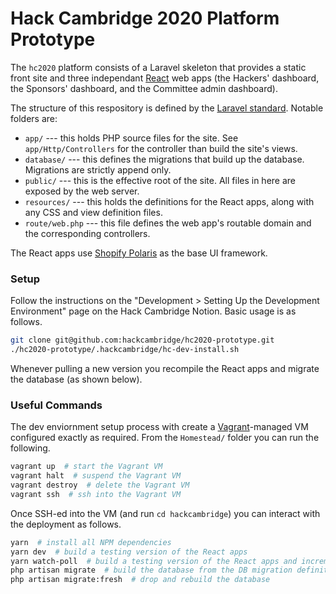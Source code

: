 # Hack Cambridge 2020 Platform Prototype

The `hc2020` platform consists of a Laravel skeleton that provides a static front site and three independant [React](https://reactjs.org/) web apps (the Hackers' dashboard, the Sponsors' dashboard, and the Committee admin dashboard).

The structure of this respository is defined by the [Laravel standard](https://www.w3schools.in/laravel-tutorial/application-directory-structure/). Notable folders are:
* `app/` --- this holds PHP source files for the site. See `app/Http/Controllers` for the controller than build the site's views.
* `database/` --- this defines the migrations that build up the database. Migrations are strictly append only.
* `public/` --- this is the effective root of the site. All files in here are exposed by the web server.
* `resources/` --- this holds the definitions for the React apps, along with any CSS and view definition files.
* `route/web.php` --- this file defines the web app's routable domain and the corresponding controllers.

The React apps use [Shopify Polaris](https://polaris.shopify.com/) as the base UI framework.

### Setup

Follow the instructions on the "Development > Setting Up the Development Environment" page on the Hack Cambridge Notion. Basic usage is as follows.

```bash
git clone git@github.com:hackcambridge/hc2020-prototype.git
./hc2020-prototype/.hackcambridge/hc-dev-install.sh
```

Whenever pulling a new version you recompile the React apps and migrate the database (as shown below).

### Useful Commands

The dev enviornment setup process with create a [Vagrant](https://www.vagrantup.com/)-managed VM configured exactly as required. From the `Homestead/` folder you can run the following.

```bash
vagrant up  # start the Vagrant VM
vagrant halt  # suspend the Vagrant VM
vagrant destroy  # delete the Vagrant VM
vagrant ssh  # ssh into the Vagrant VM
```

Once SSH-ed into the VM (and run `cd hackcambridge`) you can interact with the deployment as follows. 

```bash
yarn  # install all NPM dependencies
yarn dev  # build a testing version of the React apps
yarn watch-poll  # build a testing version of the React apps and incrementally recompile when the files change
php artisan migrate  # build the database from the DB migration definitions
php artisan migrate:fresh  # drop and rebuild the database 
```